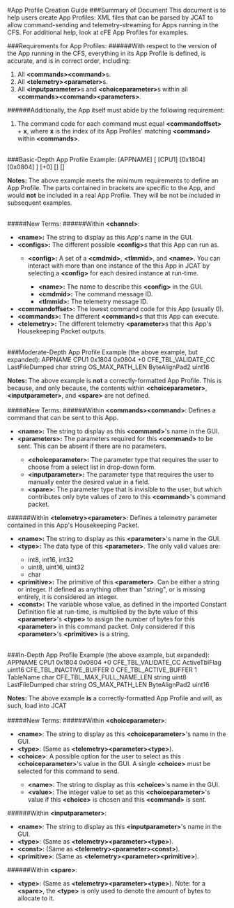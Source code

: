 #App Profile Creation Guide
###Summary of Document 
This document is to help users create App Profiles: XML files that can be parsed by JCAT to allow command-sending and telemetry-streaming for Apps running in the CFS. For additional help, look at cFE App Profiles for examples.
<br>

###Requirements for App Profiles:
######With respect to the version of the App running in the CFS, everything in its App Profile is defined, is accurate, and is in correct order, including:
1. All <strong>&lt;commands&gt;&lt;command&gt;</strong>s.
2. All <strong>&lt;telemetry&gt;&lt;parameter&gt;</strong>s.
3. All <strong>&lt;inputparameter&gt;</strong>s and <strong>&lt;choiceparameter&gt;</strong>s within all <strong>&lt;commands&gt;&lt;command&gt;&lt;parameters&gt;</strong>.

######Additionally, the App itself must abide by the following requirement:
1. The command code for each command must equal <strong>&lt;commandoffset&gt;</strong> + <strong>x</strong>, where <strong>x</strong> is the index of its App Profiles' matching <strong>&lt;command&gt;</strong> within <strong>&lt;commands&gt;</strong>.

<br>
###Basic-Depth App Profile Example:
	<?xml version="1.0" encoding="UTF-8"?>
	<channel>
		<name>[APPNAME]</name>
		<configs>
			[<config>
				<name>[CPU1]</name>
				<cmdmid>[0x1804]</cmdmid>
				<tlmmid>[0x0804]</tlmmid>
			</config>]
		</configs>
		<commandoffset>[+0]</commandoffset>
		<commands>[]</commands>
		<telemetry>[]</telemetry>
	</channel>

<strong>Notes: </strong>The above example meets the minimum requirements to define an App Profile. The parts contained in brackets are specific to the App, and would <strong>not</strong> be included in a real App Profile. They will be not be included in subsequent examples.
<br>
<br>

#####New Terms:
######Within <strong>&lt;channel&gt;</strong>:
<ul>
	<li><strong>&lt;name&gt;:</strong> The string to display as this App's name in the GUI.</li>
	<li><strong>&lt;configs&gt;:</strong> The different possible <strong>&lt;config&gt;</strong>s that this App can run as.</li>
	<ul>
		<li><strong>&lt;config&gt;:</strong> A set of a <strong>&lt;cmdmid&gt;</strong>, <strong>&lt;tlmmid&gt;</strong>, and <strong>&lt;name&gt;</strong>. You can interact with more than one instance of the this App in JCAT by selecting a <strong>&lt;config&gt;</strong> for each desired instance at run-time.</li>
		<ul>
			<li><strong>&lt;name&gt;:</strong> The name to describe this <strong>&lt;config&gt;</strong> in the GUI.</li>
			<li><strong>&lt;cmdmid&gt;:</strong> The command message ID.
			<li><strong>&lt;tlmmid&gt;:</strong> The telemetry message ID.
		</ul>
	</ul>
	<li><strong>&lt;commandoffset&gt;:</strong> The lowest command code for this App (usually 0).</li>
	<li><strong>&lt;commands&gt;:</strong> The different <strong>&lt;command&gt;</strong>s that this App can execute.</li>
	<li><strong>&lt;telemetry&gt;:</strong> The different telemetry <strong>&lt;parameter&gt;</strong>s that this App's Housekeeping Packet outputs.</li>
</ul>
<br>
###Moderate-Depth App Profile Example (the above example, but expanded):
	<?xml version="1.0" encoding="UTF-8"?>
	<channel>
		<name>APPNAME</name>
		<configs>
			<config>
				<name>CPU1</name>
				<cmdmid>0x1804</cmdmid>
				<tlmmid>0x0804</tlmmid>
			</config>
		</configs>
		<commandoffset>+0</commandoffset>
		<commands>
			<command>
				<name>CFE_TBL_VALIDATE_CC</name>
				<parameters> 					
					<choiceparameter></choiceparameter>
					<inputparameter></inputparameter>
					<spare></spare>
				</parameters>
			</command>
		</commands>
		<telemetry>
			<parameter>
				<name>LastFileDumped</name>
				<type>char</type>
				<primitive>string</primitive>
				<const>OS_MAX_PATH_LEN</const>
			</parameter>
			<parameter>
				<name>ByteAlignPad2</name>
				<type>uint16</type>
			</parameter>	
		</telemetry>
	</channel>

<strong>Notes: </strong>The above example is <strong>not</strong> a correctly-formatted App Profile. This is because, and only because, the contents within <strong>&lt;choiceparameter&gt;</strong>, <strong>&lt;inputparameter&gt;</strong>, and <strong>&lt;spare&gt;</strong> are not defined.
<br>
<br>
#####New Terms:
######Within <strong>&lt;commands&gt;&lt;command&gt;</strong>: Defines a command that can be sent to this App.
<ul>
	<li><strong>&lt;name&gt;:</strong> The string to display as this <strong>&lt;command&gt;</strong>'s name in the GUI.</li>
	<li><strong>&lt;parameters&gt;:</strong> The parameters required for this <strong>&lt;command&gt;</strong> to be sent. This can be absent if there are no parameters.</li>
	<ul>
		<li><strong>&lt;choiceparameter&gt;:</strong> The parameter type that requires the user to choose from a select list in drop-down form.</li>
		<li><strong>&lt;inputparameter&gt;:</strong> The parameter type that requires the user to manually enter the desired value in a field.</li>
		<li><strong>&lt;spare&gt;:</strong> The parameter type that is invisible to the user, but which contributes only byte values of zero to this <strong>&lt;command&gt;</strong>'s command packet.</li>
	</ul>
</ul>

######Within <strong>&lt;telemetry&gt;&lt;parameter&gt;</strong>: Defines a telemetry parameter contained in this App's Housekeeping Packet.
<ul>
	<li><strong>&lt;name&gt;:</strong> The string to display as this <strong>&lt;parameter&gt;</strong>'s name in the GUI.</li>
	<li><strong>&lt;type&gt;:</strong> The data type of this <strong>&lt;parameter&gt;</strong>. The only valid values are:</li>
	<ul>
		<li>int8, int16, int32</li>
		<li>uint8, uint16, uint32</li>
		<li>char</li>
	</ul>
	<li><strong>&lt;primitive&gt;:</strong> The primitive of this <strong>&lt;parameter&gt;</strong>. Can be either a string or integer. If defined as anything other than "string", or is missing entirely, it is considered an integer.</li>
	<li><strong>&lt;const&gt;:</strong> The variable whose value, as defined in the imported Constant Definition file at run-time, is multiplied by the byte value of this <strong>&lt;parameter&gt;</strong>'s <strong>&lt;type&gt;</strong> to assign the number of bytes for this <strong>&lt;parameter&gt;</strong> in this command packet. Only considered if this <strong>&lt;parameter&gt;</strong>'s <strong>&lt;primitive&gt;</strong> is a string.</li>
</ul>
<br>
###In-Depth App Profile Example (the above example, but expanded):
	<?xml version="1.0" encoding="UTF-8"?>
	<channel>
		<name>APPNAME</name>
		<configs>
			<config>
				<name>CPU1</name>
				<cmdmid>0x1804</cmdmid>
				<tlmmid>0x0804</tlmmid>
			</config>
		</configs>
		<commandoffset>+0</commandoffset>
		<commands>
			<command>
				<name>CFE_TBL_VALIDATE_CC</name>
				<parameters> 					
					<choiceparameter>
						<name>ActiveTblFlag</name>
						<type>uint16</type>
						<choice>
							<name>CFE_TBL_INACTIVE_BUFFER</name>
							<value>0</value>
						</choice>
						<choice>
							<name>CFE_TBL_ACTIVE_BUFFER</name>
							<value>1</value>
						</choice>
					</choiceparameter>
					<inputparameter>
						<name>TableName</name>
						<type>char</type>
						<const>CFE_TBL_MAX_FULL_NAME_LEN</const>
						<primitive>string</primitive>
					</inputparameter>
					<spare>
						<type>uint8</type>
					</spare>
				</parameters>
			</command>
		</commands>
		<telemetry>
			<parameter>
				<name>LastFileDumped</name>
				<type>char</type>
				<primitive>string</primitive>
				<const>OS_MAX_PATH_LEN</const>
			</parameter>
			<parameter>
				<name>ByteAlignPad2</name>
				<type>uint16</type>
			</parameter>	
		</telemetry>
	</channel>
	
<strong>Notes: </strong>The above example <strong>is</strong> a correctly-formatted App Profile and will, as such, load into JCAT
<br>
<br>
#####New Terms:
######Within <strong>&lt;choiceparameter&gt;</strong>:
<ul>
	<li><strong>&lt;name&gt;</strong>: The string to display as this <strong>&lt;choiceparameter&gt;</strong>'s name in the GUI.</li>
	<li><strong>&lt;type&gt;</strong>: (Same as <strong>&lt;telemetry&gt;&lt;parameter&gt;&lt;type&gt;</strong>).</li>
	<li><strong>&lt;choice&gt;</strong>: A possible option for the user to select as this <strong>&lt;choiceparameter&gt;</strong>'s value in the GUI. A single <strong>&lt;choice&gt;</strong> must be selected for this command to send.</li>
	<ul>
		<li><strong>&lt;name&gt;</strong>: The string to display as this <strong>&lt;choice&gt;</strong>'s name in the GUI.</li>
		<li><strong>&lt;value&gt;</strong>: The integer value to set as this <strong>&lt;choiceparameter&gt;</strong>'s value if this <strong>&lt;choice&gt;</strong> is chosen and this <strong>&lt;command&gt;</strong> is sent.</li>
	</ul>
</ul>
######Within <strong>&lt;inputparameter&gt;</strong>:
<ul>
	<li><strong>&lt;name&gt;</strong>: The string to display as this <strong>&lt;inputparameter&gt;</strong>'s name in the GUI.</li>
	<li><strong>&lt;type&gt;</strong>: (Same as <strong>&lt;telemetry&gt;&lt;parameter&gt;&lt;type&gt;</strong>).</li>
	<li><strong>&lt;const&gt;</strong>: (Same as <strong>&lt;telemetry&gt;&lt;parameter&gt;&lt;const&gt;</strong>).</li>
	<li><strong>&lt;primitive&gt;</strong>: (Same as <strong>&lt;telemetry&gt;&lt;parameter&gt;&lt;primitive&gt;</strong>).</li>
</ul>
######Within <strong>&lt;spare&gt;</strong>:
<ul>
	<li><strong>&lt;type&gt;</strong>: (Same as <strong>&lt;telemetry&gt;&lt;parameter&gt;&lt;type&gt;</strong>). Note: for a <strong>&lt;spare&gt;</strong>, the <strong>&lt;type&gt;</strong> is only used to denote the amount of bytes to allocate to it.</li>
</ul>
